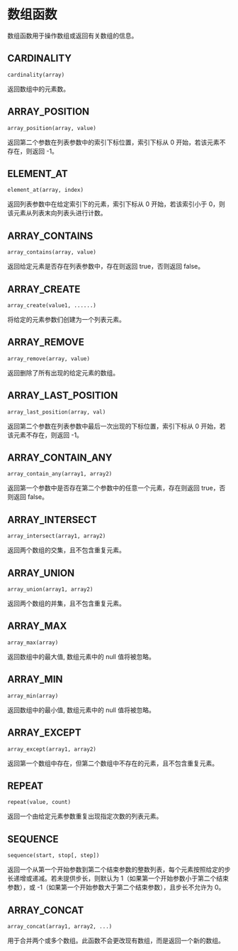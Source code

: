 # 数组函数

数组函数用于操作数组或返回有关数组的信息。

## CARDINALITY

```text
cardinality(array)
```

返回数组中的元素数。

## ARRAY_POSITION

```text
array_position(array, value)
```

返回第二个参数在列表参数中的索引下标位置，索引下标从 0 开始，若该元素不存在，则返回 -1。

## ELEMENT_AT

```text
element_at(array, index)
```

返回列表参数中在给定索引下的元素，索引下标从 0 开始，若该索引小于 0，则该元素从列表末向列表头进行计数。

## ARRAY_CONTAINS

```text
array_contains(array, value)
```

返回给定元素是否存在列表参数中，存在则返回 true，否则返回 false。

## ARRAY_CREATE

```text
array_create(value1, ......)
```

将给定的元素参数们创建为一个列表元素。

## ARRAY_REMOVE

```text
array_remove(array, value)
```

返回删除了所有出现的给定元素的数组。

## ARRAY_LAST_POSITION

```text
array_last_position(array, val)
```

返回第二个参数在列表参数中最后一次出现的下标位置，索引下标从 0 开始，若该元素不存在，则返回 -1。

## ARRAY_CONTAIN_ANY

```text
array_contain_any(array1, array2)
```

返回第一个参数中是否存在第二个参数中的任意一个元素，存在则返回 true，否则返回 false。

## ARRAY_INTERSECT

```text
array_intersect(array1, array2)
```

返回两个数组的交集，且不包含重复元素。

## ARRAY_UNION

```text
array_union(array1, array2)
```

返回两个数组的并集，且不包含重复元素。

## ARRAY_MAX

```text
array_max(array)
```

返回数组中的最大值, 数组元素中的 null 值将被忽略。

## ARRAY_MIN

```text
array_min(array)
```

返回数组中的最小值, 数组元素中的 null 值将被忽略。

## ARRAY_EXCEPT

```text
array_except(array1, array2)
```

返回第一个数组中存在，但第二个数组中不存在的元素，且不包含重复元素。

## REPEAT

```text
repeat(value, count)
```

返回一个由给定元素参数重复出现指定次数的列表元素。

## SEQUENCE

```text
sequence(start, stop[, step])
```

返回一个从第一个开始参数到第二个结束参数的整数列表，每个元素按照给定的步长递增或递减。若未提供步长，则默认为
1（如果第一个开始参数小于第二个结束参数），或 -1（如果第一个开始参数大于第二个结束参数），且步长不允许为 0。

## ARRAY_CONCAT

```text
array_concat(array1, array2, ...)
```

用于合并两个或多个数组。此函数不会更改现有数组，而是返回一个新的数组。
